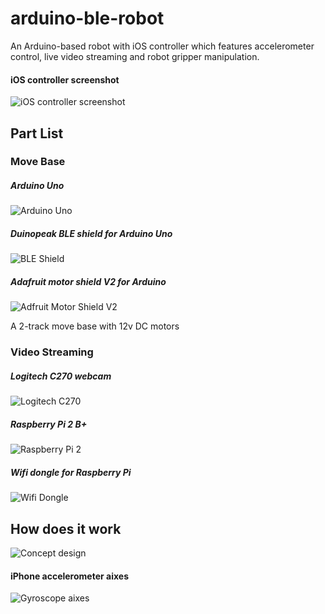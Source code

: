 # arduino-ble-robot
An Arduino-based robot with iOS controller which features accelerometer control, live video streaming and robot gripper manipulation.

#### iOS controller screenshot
![iOS controller screenshot](/assets/ios_screenshot.png)

## Part List

### Move Base
##### Arduino Uno
![Arduino Uno](/assets/ArduinoUno_R3_Front_450px.jpg)

##### Duinopeak BLE shield for Arduino Uno
![BLE Shield](/assets/ble4shield.png)

##### Adafruit motor shield V2 for Arduino
![Adfruit Motor Shield V2](/assets/motor_shield_v2.jpg)

A 2-track move base with 12v DC motors

### Video Streaming
##### Logitech C270 webcam
![Logitech C270](/assets/c270.png)

##### Raspberry Pi 2 B+
![Raspberry Pi 2](/assets/raspberry_pi_2.jpg)

##### Wifi dongle for Raspberry Pi
![Wifi Dongle](/assets/EDUP.jpg)

## How does it work

![Concept design](/assets/design_scratch.png)

#### iPhone accelerometer aixes
![Gyroscope aixes](/assets/Gyro.png)
